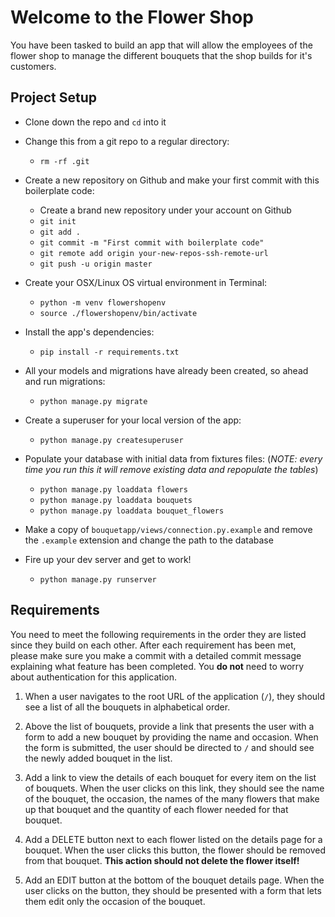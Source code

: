 # Welcome to the Flower Shop

You have been tasked to build an app that will allow the employees of the flower shop to manage the different bouquets that the shop builds for it's customers.

## Project Setup

* Clone down the repo and `cd` into it

* Change this from a git repo to a regular directory:
  * `rm -rf .git`

* Create a new repository on Github and make your first commit with this boilerplate code:
  * Create a brand new repository under your account on Github
  * `git init`
  * `git add .`
  * `git commit -m "First commit with boilerplate code"`
  * `git remote add origin your-new-repos-ssh-remote-url`
  * `git push -u origin master`

* Create your OSX/Linux OS virtual environment in Terminal:

  * `python -m venv flowershopenv`
  * `source ./flowershopenv/bin/activate`

* Install the app's dependencies:

  * `pip install -r requirements.txt`

* All your models and migrations have already been created, so ahead and run migrations:

  * `python manage.py migrate`

* Create a superuser for your local version of the app:

  * `python manage.py createsuperuser`

* Populate your database with initial data from fixtures files: (_NOTE: every time you run this it will remove existing data and repopulate the tables_)

  * `python manage.py loaddata flowers`
  * `python manage.py loaddata bouquets`
  * `python manage.py loaddata bouquet_flowers`

* Make a copy of `bouquetapp/views/connection.py.example` and remove the `.example` extension and change the path to the database 

* Fire up your dev server and get to work!

  * `python manage.py runserver`


## Requirements

You need to meet the following requirements in the order they are listed since they build on each other. After each requirement has been met, please make sure you make a commit with a detailed commit message explaining what feature has been completed. You **do not** need to worry about authentication for this application.

1. When a user navigates to the root URL of the application (`/`), they should see a list of all the bouquets in alphabetical order.

1. Above the list of bouquets, provide a link that presents the user with a form to add a new bouquet by providing the name and occasion. When the form is submitted, the user should be directed to `/` and should see the newly added bouquet in the list.

1. Add a link to view the details of each bouquet for every item on the list of bouquets. When the user clicks on this link, they should see the name of the bouquet, the occasion, the names of the many flowers that make up that bouquet and the quantity of each flower needed for that bouquet.

1. Add a DELETE button next to each flower listed on the details page for a bouquet. When the user clicks this button, the flower should be removed from that bouquet. **This action should not delete the flower itself!**

1. Add an EDIT button at the bottom of the bouquet details page. When the user clicks on the button, they should be presented with a form that lets them edit only the occasion of the bouquet. 
